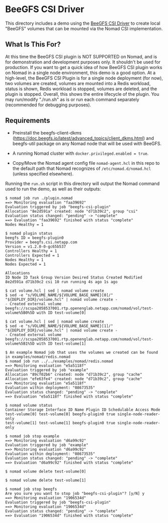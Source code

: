 # BeeGFS CSI Driver

This directory includes a demo using the [BeeGFS CSI
Driver](https://github.com/NetApp/beegfs-csi-driver) to create
local "BeeGFS" volumes that can be mounted via the Nomad CSI
implementation.

## What Is This For?

At this time the BeeGFS CSI plugin is NOT SUPPORTED on Nomad, and is for demonstration and development purposes only. 
It shouldn't be used for production. If you want to get a quick idea of how BeeGFS CSI plugin works on 
Nomad in a single node environment, this demo is a good option. At a high-level, the BeeGFS CSI Plugin 
is for a single node deployment (for now), two volumes are created, volumes are mounted into a Redis workload,
status is shown, Redis workload is stopped, volumes are deleted, and the plugin is stopped. 
Overall, this shows the entire lifecycle of the plugin. You may run/modify "./run.sh" as is 
or run each command separately (recommended for debugging purposes). 

## Requirements

* Preinstall the beegfs-client-dkms (https://doc.beegfs.io/latest/advanced_topics/client_dkms.html)
and beegfs-util package on any Nomad node that will be used with BeeGFS.

* A running Nomad cluster with `docker.privileged.enabled = true`.

* Copy/Move the Nomad agent config file `nomad-agent.hcl` in this repo to the default path that Nomad 
recognizes of `/etc/nomad.d/nomad.hcl` (unless specified elsewhere).

Running the `run.sh` script in this directory will output the Nomad command
used to run the demo, as well as their outputs:

```
$ nomad job run ./plugin.nomad 
==> Monitoring evaluation "faa39692" 
Evaluation triggered by job "beegfs-csi-plugin" 
Allocation "8e2d591a" created: node "d71b39c2", group "csi" 
Evaluation status changed: "pending" -> "complete" 
==> Evaluation "faa39692" finished with status "complete" 
Nodes Healthy = 1 

$ nomad plugin status 
beegfs ID = beegfs-plugin0 
Provider = beegfs.csi.netapp.com 
Version = v1.2.0-0-gc65b537 
Controllers Healthy = 1 
Controllers Expected = 1 
Nodes Healthy = 1 
Nodes Expected = 1 

Allocations 
ID Node ID Task Group Version Desired Status Created Modified 
8e2d591a d71b39c2 csi 10 run running 4s ago 1s ago 

$ cat volume.hcl | sed | nomad volume create
$ sed -e "s/VOLUME_NAME/${VOLUME_BASE_NAME}[0]/" "${DEPLOY_DIR}/volume.hcl" | nomad volume create -
- Created external volume beegfs://scspa2058537001.rtp.openenglab.netapp.com/nomad/vol/test-volume%5B0%5D with ID test-volume[0] 

$ cat volume.hcl | sed | nomad volume create
$ sed -e "s/VOLUME_NAME/${VOLUME_BASE_NAME}[1]/" "${DEPLOY_DIR}/volume.hcl" | nomad volume create -
- Created external volume beegfs://scspa2058537001.rtp.openenglab.netapp.com/nomad/vol/test-volume%5B1%5D with ID test-volume[1] 

$ An example Nomad job that uses the volumes we created can be found in examples/nomad/redis.nomad
$ nomad job run ../../examples/nomad/redis.nomad 
==> Monitoring evaluation "e5a5118f" 
Evaluation triggered by job "example" 
Allocation "89cf02b6" created: node "d71b39c2", group "cache" 
Allocation "efe63fe4" created: node "d71b39c2", group "cache" 
==> Monitoring evaluation "e5a5118f" 
Evaluation within deployment: "08673535" 
Evaluation status changed: "pending" -> "complete" 
==> Evaluation "e5a5118f" finished with status "complete" 

$ nomad volume status 
Container Storage Interface ID Name Plugin ID Schedulable Access Mode 
test-volume[0] test-volume[0] beegfs-plugin0 true single-node-reader-only 
test-volume[1] test-volume[1] beegfs-plugin0 true single-node-reader-only 

$ nomad job stop example 
==> Monitoring evaluation "d6a99c92" 
Evaluation triggered by job "example" 
==> Monitoring evaluation "d6a99c92" 
Evaluation within deployment: "08673535" 
Evaluation status changed: "pending" -> "complete" 
==> Evaluation "d6a99c92" finished with status "complete" 

$ nomad volume delete test-volume[0] 

$ nomad volume delete test-volume[1] 

$ nomad job stop beegfs 
Are you sure you want to stop job "beegfs-csi-plugin"? [y/N] y 
==> Monitoring evaluation "1906534d" 
Evaluation triggered by job "beegfs-csi-plugin" 
==> Monitoring evaluation "1906534d" 
Evaluation status changed: "pending" -> "complete" 
==> Evaluation "1906534d" finished with status "complete"
```
